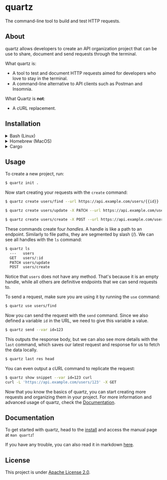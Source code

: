# quartz

The command-line tool to build and test HTTP requests.

## About

quartz allows developers to create an API organization project that can be use to share, document and send requests through the terminal.

What quartz is:

- A tool to test and document HTTP requests aimed for developers who love to stay in the terminal.
- A command-line alternative to API clients such as Postman and Insomnia.

What Quartz is **not**:

- A cURL replacement.

## Installation

<details>
    <summary>Bash (Linux)</summary>

    bash -c "$(curl -fsSL https://raw.githubusercontent.com/EduardoRodriguesF/quartz/master/install.sh)"
</details>

<details>
    <summary>Homebrew (MacOS)</summary>

    brew tap eduardorodriguesf/quartz
    brew install quartz
</details>

<details>
    <summary>Cargo</summary>

Warning: this method is not recommended because it lacks the **man** page. Prefer the other installation options above.

    cargo install quartz-cli
</details>

## Usage

To create a new project, run:

```sh
$ quartz init .
```

Now start creating your requests with the `create` command:

```sh
$ quartz create users/find --url https://api.example.com/users/{{id}}

$ quartz create users/update -X PATCH --url https://api.example.com/users/{{id}} --json '{"name": "John Doe"}'

$ quartz create users/create -X POST --url https://api.example.com/users/{{id}} --json '{"email": "foo@bar.com", "name": "John Doe"}'
```

These commands create four *handles*. A handle is like a path to an endpoint. Similarly to file paths, they are segmented
by slash (/). We can see all handles with the `ls` command:

```sh
$ quartz ls
  ---   users
  GET   users/:id
  PATCH users/update
  POST  users/create
```

Notice that `users` does not have any method. That's because it is an empty handle, while all others are definitive endpoints that we can
send requests to.

To send a request, make sure you are using it by running the `use` command:

```sh
$ quartz use users/find
```

Now you can send the request with the `send` command. Since we also defined a variable `id` in the URL, we need to give this variable a value.

```sh
$ quartz send --var id=123
```

This outputs the response body, but we can also see more details with the `last` command, which saves our latest request and response
for us to fetch the data locally.

```sh
$ quartz last res head
```

You can even output a cURL command to replicate the request:

```sh
$ quartz show snippet --var id=123 curl
curl -L 'https://api.example.com/users/123' -X GET
```

Now that you know the basics of quartz, you can start creating more requests and organizing them in your project. For more information and advanced usage
of quartz, check the [Documentation](#documentation).

## Documentation

To get started with quartz, head to the [install](#installation) and access the manual page at `man quartz`!

If you have any trouble, you can also read it in markdown [here](doc/quartz.1.md).

## License

This project is under [Apache License 2.0](/LICENSE).
